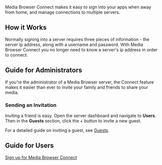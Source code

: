 Media Browser Connect makes it easy to sign into your apps when away from home, and manage connections to multiple servers.

## How it Works

Normally signing into a server requires three pieces of information - the server ip address, along with a username and password. With Media Browser Connect you no longer need to know a server's ip address in order to connect.

## Guide for Administrators

If you're the administrator of a Media Browser server, the Connect feature makes it easier than ever to invite your family and friends to share your media.

### Sending an Invitation

Inviting a friend is easy. Open the server dashboard and navigate to **Users**. Then in the **Guests** section, click the + button to invite a new guest.

For a detailed guide on inviting a guest, see [Guests](Guests).

## Guide for Users

[Sign up for Media Browser Connect](http://mediabrowser.tv/connect/)